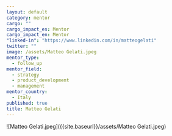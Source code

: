 ```yaml
---
layout: default
category: mentor
cargo: ""
cargo_impact_es: Mentor
cargo_impact_en: Mentor
"linked-in": "https://www.linkedin.com/in/matteogelati"
twitter: ""
image: /assets/Matteo Gelati.jpeg
mentor_type: 
  - follow_up
mentor_field: 
  - strategy
  - product_development
  - management
mentor_country: 
  - Italy
published: true
title: Matteo Gelati
---
```


![Matteo Gelati.jpeg]({{site.baseurl}}/assets/Matteo Gelati.jpeg)

